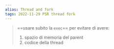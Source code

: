 ```yaml
---
alias: Thread and fork
tags: 2022-11-29 PSR thread fork
---
```


> ==usare subito la `exec`== per evitare di avere:
> 1. spazio di memoria del parent
> 2. codice della thread
